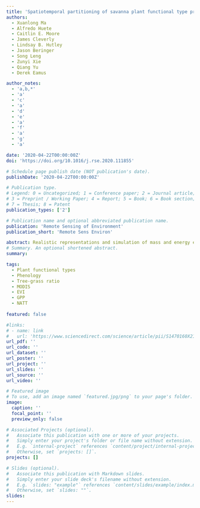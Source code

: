 ```yaml
---
title: 'Spatiotemporal partitioning of savanna plant functional type productivity along NATT'
authors:
  - Xuanlong Ma
  - Alfredo Huete
  - Caitlin E. Moore
  - James Cleverly
  - Lindsay B. Hutley
  - Jason Beringer
  - Song Leng
  - Zunyi Xie
  - Qiang Yu
  - Derek Eamus

author_notes:
  - 'a,b,*'
  - 'a'
  - 'c'
  - 'a'
  - 'd'
  - 'e'
  - 'a'
  - 'f'
  - 'a'
  - 'g'
  - 'a'

date: '2020-04-22T00:00:00Z'
doi: 'https://doi.org/10.1016/j.rse.2020.111855'

# Schedule page publish date (NOT publication's date).
publishDate: '2020-04-22T00:00:00Z'

# Publication type.
# Legend: 0 = Uncategorized; 1 = Conference paper; 2 = Journal article;
# 3 = Preprint / Working Paper; 4 = Report; 5 = Book; 6 = Book section;
# 7 = Thesis; 8 = Patent
publication_types: ['2']

# Publication name and optional abbreviated publication name.
publication: 'Remote Sensing of Environment'
publication_short: 'Remote Sens Environ'

abstract: Realistic representations and simulation of mass and energy exchanges across heterogeneous landscapes can be a challenge in land surface and dynamic vegetation models. For mixed life-form biomes such as savannas, plant function is very difficult to parameterise due to the distinct physiological characteristics of tree and grass plant functional types (PFTs) that vary dramatically across space and time. The partitioning of their fractional contributions to ecosystem gross primary production (GPP) remains to be achieved at regional scale using remote sensing. The objective of this study was to partition savanna gross primary production (GPP) into tree and grass functional components based on their distinctive phenological characteristics. Comparison of the remote sensing partitioned GPPtree and GPPgrass against field measurements from eddy covariance (EC) towers showed an overall good agreement in terms of both GPP seasonality and magnitude. We found total GPP, as well as its tree and grass components, decreased dramatically with rainfall over the North Australian Tropical Transect (NATT), from the Eucalyptus forest and woodland in the northern humid coast to the grasslands, Acacia woodlands and shrublands in the southern xeric interior. Spatially, GPPtree showed a steeper decrease with precipitation along the NATT compared to GPPgrass, thus tree/grass GPP ratios also decreased from the northern mesic region to the arid south region of the NATT. However, results also showed a second trend at the southern part of the transect, where tree-grass ratios and total GPP increased with decreasing mean annual precipitation, and this occurred in the physiognomic transition from hummock grasslands to Acacia woodland savannas. Total GPP and tree-grass GPP ratios across climate extremes were found to be primarily driven by grass layer response to rainfall dynamics. The grass-containing xeric savannas exhibited a higher hydroclimatic sensitivity, whereas GPP in the northern mesic savannas was fairly stable across years despite large variations in rainfall amount. The pronounced spatiotemporal variations in savanna vegetation productivity encountered along the NATT study area suggests that the savanna biome is particularly sensitive and vulnerable to predicted future climate change and hydroclimatic variability.
# Summary. An optional shortened abstract.
summary: 

tags:
  - Plant functional types
  - Phenology
  - Tree-grass ratio
  - MODIS
  - EVI
  - GPP
  - NATT
  
featured: false

#links:
# - name: link
#   url: 'https://www.sciencedirect.com/science/article/pii/S1470160X21006658'
url_pdf: ''
url_code: ''
url_dataset: ''
url_poster: ''
url_project: ''
url_slides: ''
url_source: ''
url_video: ''

# Featured image
# To use, add an image named `featured.jpg/png` to your page's folder.
image:
  caption: ''
  focal_point: ''
  preview_only: false

# Associated Projects (optional).
#   Associate this publication with one or more of your projects.
#   Simply enter your project's folder or file name without extension.
#   E.g. `internal-project` references `content/project/internal-project/index.md`.
#   Otherwise, set `projects: []`.
projects: []

# Slides (optional).
#   Associate this publication with Markdown slides.
#   Simply enter your slide deck's filename without extension.
#   E.g. `slides: "example"` references `content/slides/example/index.md`.
#   Otherwise, set `slides: ""`.
slides:
---
```


